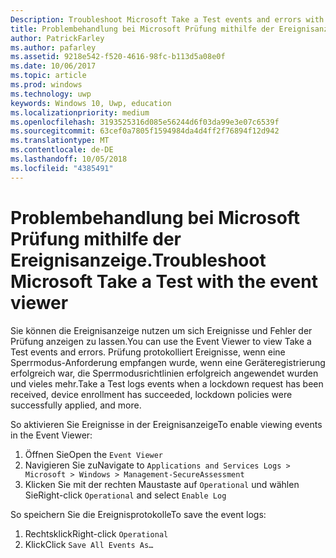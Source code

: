 ```yaml
---
Description: Troubleshoot Microsoft Take a Test events and errors with the event viewer.
title: Problembehandlung bei Microsoft Prüfung mithilfe der Ereignisanzeige.
author: PatrickFarley
ms.author: pafarley
ms.assetid: 9218e542-f520-4616-98fc-b113d5a08e0f
ms.date: 10/06/2017
ms.topic: article
ms.prod: windows
ms.technology: uwp
keywords: Windows 10, Uwp, education
ms.localizationpriority: medium
ms.openlocfilehash: 3193525316d085e56244d6f03da99e3e07c6539f
ms.sourcegitcommit: 63cef0a7805f1594984da4d4ff2f76894f12d942
ms.translationtype: MT
ms.contentlocale: de-DE
ms.lasthandoff: 10/05/2018
ms.locfileid: "4385491"
---
```

# <a name="troubleshoot-microsoft-take-a-test-with-the-event-viewer"></a><span data-ttu-id="2bc99-103">Problembehandlung bei Microsoft Prüfung mithilfe der Ereignisanzeige.</span><span class="sxs-lookup"><span data-stu-id="2bc99-103">Troubleshoot Microsoft Take a Test with the event viewer</span></span>

<span data-ttu-id="2bc99-104">Sie können die Ereignisanzeige nutzen um sich Ereignisse und Fehler der Prüfung anzeigen zu lassen.</span><span class="sxs-lookup"><span data-stu-id="2bc99-104">You can use the Event Viewer to view Take a Test events and errors.</span></span> <span data-ttu-id="2bc99-105">Prüfung protokolliert Ereignisse, wenn eine Sperrmodus-Anforderung empfangen wurde, wenn eine Geräteregistrierung erfolgreich war, die Sperrmodusrichtlinien erfolgreich angewendet wurden und vieles mehr.</span><span class="sxs-lookup"><span data-stu-id="2bc99-105">Take a Test logs events when a lockdown request has been received, device enrollment has succeeded, lockdown policies were successfully applied, and more.</span></span>

<span data-ttu-id="2bc99-106">So aktivieren Sie Ereignisse in der Ereignisanzeige</span><span class="sxs-lookup"><span data-stu-id="2bc99-106">To enable viewing events in the Event Viewer:</span></span>
1. <span data-ttu-id="2bc99-107">Öffnen Sie</span><span class="sxs-lookup"><span data-stu-id="2bc99-107">Open the</span></span> `Event Viewer`
2. <span data-ttu-id="2bc99-108">Navigieren Sie zu</span><span class="sxs-lookup"><span data-stu-id="2bc99-108">Navigate to</span></span> `Applications and Services Logs > Microsoft > Windows > Management-SecureAssessment`
3. <span data-ttu-id="2bc99-109">Klicken Sie mit der rechten Maustaste auf `Operational` und wählen Sie</span><span class="sxs-lookup"><span data-stu-id="2bc99-109">Right-click `Operational` and select</span></span> `Enable Log`

<span data-ttu-id="2bc99-110">So speichern Sie die Ereignisprotokolle</span><span class="sxs-lookup"><span data-stu-id="2bc99-110">To save the event logs:</span></span>
1. <span data-ttu-id="2bc99-111">Rechtsklick</span><span class="sxs-lookup"><span data-stu-id="2bc99-111">Right-click</span></span> `Operational`
2. <span data-ttu-id="2bc99-112">Klick</span><span class="sxs-lookup"><span data-stu-id="2bc99-112">Click</span></span> `Save All Events As…`
